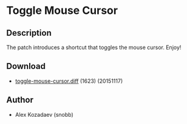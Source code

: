 Toggle Mouse Cursor
===================

Description
-----------
The patch introduces a shortcut that toggles the mouse cursor.
Enjoy!

Download
--------
* [toggle-mouse-cursor.diff](toggle-mouse-cursor.diff) (1623) (20151117)

Author
------
* Alex Kozadaev (snobb)
